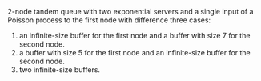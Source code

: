  2-node tandem queue with two exponential servers and a single input of a Poisson process to the first node with difference three cases:

  1. an infinite-size buffer for the first node and a buffer with size 7 for the second node.
  2. a buffer with size 5 for the first node and an infinite-size buffer for the second node.
  3. two infinite-size buffers.

